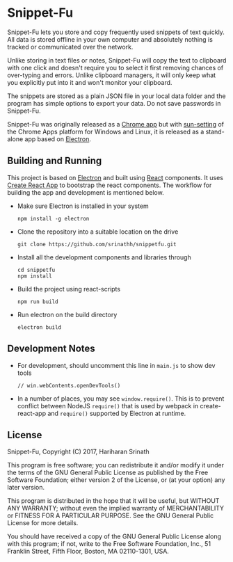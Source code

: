 Snippet-Fu
==========
Snippet-Fu lets you store and copy frequently used snippets
of text quickly. All data is stored offline in your own computer
and absolutely nothing is tracked or communicated over the
network. 

Unlike storing in text files or notes, Snippet-Fu will copy
the text to clipboard with one click and doesn't require you
to select it first removing chances of over-typing and errors. 
Unlike clipboard managers, it will only keep what you explicitly
put into it and won't monitor your clipboard.

The snippets are stored as a plain JSON file in your local
data folder and the program has simple options to export your
data. Do not save passwords in Snippet-Fu.

Snippet-Fu was originally released as a [Chrome app](https://chrome.google.com/webstore/detail/snippet-fu/goekbdcfildilcmmlodpfemnjlkjajco?hl=en)
but with [sun-setting](https://blog.chromium.org/2016/08/from-chrome-apps-to-web.html)
of the Chrome Apps platform for Windows and Linux, it is released
as a stand-alone app based on [Electron](http://electron.atom.io/).

Building and Running
--------------------
This project is based on [Electron](http://electron.atom.io/)
and built using [React](https://facebook.github.io/react/)
components. It uses [Create React App](https://github.com/facebookincubator/create-react-app)
to bootstrap the react components. The workflow for building
the app and development is mentioned below.

- Make sure Electron is installed in your system
  ```
  npm install -g electron
  ```
- Clone the repository into a suitable location on the drive
  ```
  git clone https://github.com/srinathh/snippetfu.git
  ```
- Install all the development components and libraries through
  ```
  cd snippetfu
  npm install 
  ```
- Build the project using react-scripts
  ```
  npm run build
  ```
- Run electron on the build directory
  ```
  electron build
  ```
Development Notes 
------------------
- For development, should uncomment this line in `main.js` to show dev tools
  ```
  // win.webContents.openDevTools()
  ```
- In a number of places, you may see `window.require()`. This is to prevent 
  conflict between NodeJS `require()` that is used by webpack in create-react-app 
  and `require()` supported by Electron at runtime.

License
-------
Snippet-Fu, Copyright (C) 2017, Hariharan Srinath

This program is free software; you can redistribute it and/or
modify it under the terms of the GNU General Public License
as published by the Free Software Foundation; either version 2
of the License, or (at your option) any later version.

This program is distributed in the hope that it will be useful,
but WITHOUT ANY WARRANTY; without even the implied warranty of
MERCHANTABILITY or FITNESS FOR A PARTICULAR PURPOSE.  See the
GNU General Public License for more details.

You should have received a copy of the GNU General Public License
along with this program; if not, write to the Free Software
Foundation, Inc., 51 Franklin Street, Fifth Floor, Boston, MA  02110-1301, USA.
